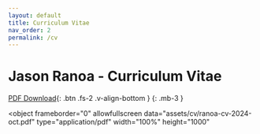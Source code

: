 ```yaml
---
layout: default
title: Curriculum Vitae
nav_order: 2
permalink: /cv
--- 
```


# Jason Ranoa - Curriculum Vitae 
[PDF Download](assets/cv/ranoa-cv-2024-oct.pdf){: .btn .fs-2 .v-align-bottom }
{: .mb-3 }

<object 
	frameborder="0"
	allowfullscreen 
	data="assets/cv/ranoa-cv-2024-oct.pdf" 
	type="application/pdf"
	width="100%"
	height="1000"
>